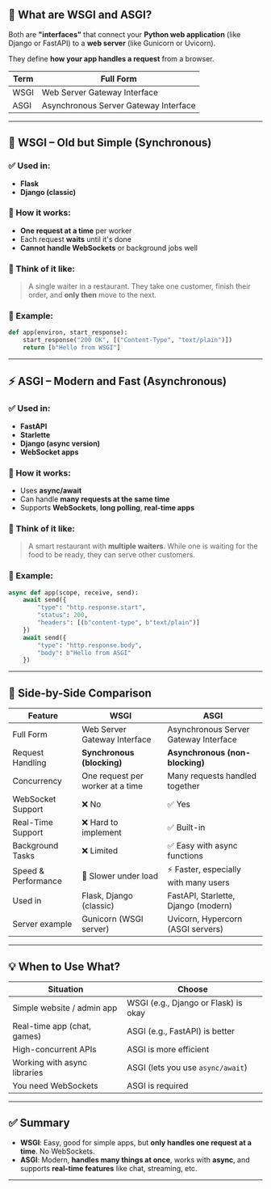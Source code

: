 ## 🧠 What are WSGI and ASGI?

Both are **"interfaces"** that connect your **Python web application** (like Django or FastAPI) to a **web server** (like Gunicorn or Uvicorn).

They define **how your app handles a request** from a browser.

| Term | Full Form                             |
| ---- | ------------------------------------- |
| WSGI | Web Server Gateway Interface          |
| ASGI | Asynchronous Server Gateway Interface |

---

## 🐢 WSGI – Old but Simple (Synchronous)

### ✅ Used in:

* **Flask**
* **Django (classic)**

### 🧩 How it works:

* **One request at a time** per worker
* Each request **waits** until it's done
* **Cannot handle WebSockets** or background jobs well

### 🧠 Think of it like:

> A single waiter in a restaurant. They take one customer, finish their order, and **only then** move to the next.

### 🔧 Example:

```python
def app(environ, start_response):
    start_response("200 OK", [("Content-Type", "text/plain")])
    return [b"Hello from WSGI"]
```

---

## ⚡ ASGI – Modern and Fast (Asynchronous)

### ✅ Used in:

* **FastAPI**
* **Starlette**
* **Django (async version)**
* **WebSocket apps**

### 🧩 How it works:

* Uses **async/await**
* Can handle **many requests at the same time**
* Supports **WebSockets**, **long polling**, **real-time apps**

### 🧠 Think of it like:

> A smart restaurant with **multiple waiters**. While one is waiting for the food to be ready, they can serve other customers.

### 🔧 Example:

```python
async def app(scope, receive, send):
    await send({
        "type": "http.response.start",
        "status": 200,
        "headers": [(b"content-type", b"text/plain")]
    })
    await send({
        "type": "http.response.body",
        "body": b"Hello from ASGI"
    })
```

---

## 🔁 Side-by-Side Comparison

| Feature             | **WSGI**                         | **ASGI**                              |
| ------------------- | -------------------------------- | ------------------------------------- |
| Full Form           | Web Server Gateway Interface     | Asynchronous Server Gateway Interface |
| Request Handling    | **Synchronous (blocking)**       | **Asynchronous (non-blocking)**       |
| Concurrency         | One request per worker at a time | Many requests handled together        |
| WebSocket Support   | ❌ No                             | ✅ Yes                                 |
| Real-Time Support   | ❌ Hard to implement              | ✅ Built-in                            |
| Background Tasks    | ❌ Limited                        | ✅ Easy with async functions           |
| Speed & Performance | 🐢 Slower under load             | ⚡ Faster, especially with many users  |
| Used in             | Flask, Django (classic)          | FastAPI, Starlette, Django (modern)   |
| Server example      | Gunicorn (WSGI server)           | Uvicorn, Hypercorn (ASGI servers)     |

---

## 💡 When to Use What?

| Situation                    | Choose                               |
| ---------------------------- | ------------------------------------ |
| Simple website / admin app   | WSGI (e.g., Django or Flask) is okay |
| Real-time app (chat, games)  | ASGI (e.g., FastAPI) is better       |
| High-concurrent APIs         | ASGI is more efficient               |
| Working with async libraries | ASGI (lets you use `async/await`)    |
| You need WebSockets          | ASGI is required                     |

---

## ✅ Summary

* **WSGI**: Easy, good for simple apps, but **only handles one request at a time**. No WebSockets.
* **ASGI**: Modern, **handles many things at once**, works with **async**, and supports **real-time features** like chat, streaming, etc.

---
